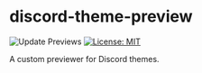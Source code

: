 # discord-theme-preview
![Update Previews](https://github.com/AAGaming00/discord-theme-preview/workflows/Update%20Previews/badge.svg)
[![License: MIT](https://img.shields.io/badge/License-MIT-yellow.svg)](https://opensource.org/licenses/MIT)

A custom previewer for Discord themes.
